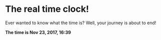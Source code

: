 # The real time clock!

Ever wanted to know what the time is? Well, your journey is about to end!

**The time is Nov 23, 2017, 16:39**